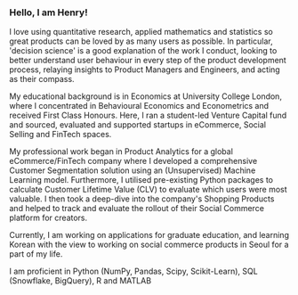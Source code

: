 ### Hello, I am Henry!

I love using quantitative research, applied mathematics and statistics so great products can be loved by as many users as possible. In particular, 'decision science' is a good explanation of the work I conduct, looking to better understand user behaviour in every step of the product development process, relaying insights to Product Managers and Engineers, and acting as their compass.

My educational background is in Economics at University College London, where I concentrated in Behavioural Economics and Econometrics and received First Class Honours. Here, I ran a student-led Venture Capital fund and sourced, evaluated and supported startups in eCommerce, Social Selling and FinTech spaces.

My professional work began in Product Analytics for a global eCommerce/FinTech company where I developed a comprehensive Customer Segmentation solution using an (Unsupervised) Machine Learning model. Furthermore, I utilised pre-existing Python packages to calculate Customer Lifetime Value (CLV) to evaluate which users were most valuable. I then took a deep-dive into the company's Shopping Products and helped to track and evaluate the rollout of their Social Commerce platform for creators.

Currently, I am working on applications for graduate education, and learning Korean with the view to working on social commerce products in Seoul for a part of my life. 

I am proficient in Python (NumPy, Pandas, Scipy, Scikit-Learn), SQL (Snowflake, BigQuery), R and MATLAB

<!--
**henrybellhouse/henrybellhouse** is a ✨ _special_ ✨ repository because its `README.md` (this file) appears on your GitHub profile.

Here are some ideas to get you started:

- 🔭 I’m currently working on ...
- 🌱 I’m currently learning ...
- 👯 I’m looking to collaborate on ...
- 🤔 I’m looking for help with ...
- 💬 Ask me about ...
- 📫 How to reach me: ...
- 😄 Pronouns: ...
- ⚡ Fun fact: ...
-->
